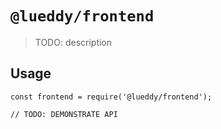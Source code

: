# `@lueddy/frontend`

> TODO: description

## Usage

```
const frontend = require('@lueddy/frontend');

// TODO: DEMONSTRATE API
```
